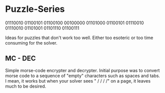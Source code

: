 # Puzzle-Series
01110010 01100101 01100100 00100000 01101000 01100101 01110010 01110010 01101001 01101110 01100111

Ideas for puzzles that don't work too well. Either too esoteric or too time consuming for the solver.

## MC - DEC
Simple morse-code encrypter and decrypter. Initial purpose was to convert morse code to a sequence of "empty" characters such as spaces and tabs. I mean, it works but when your solver sees "  /    /  /   /" on a page, it leaves much to be desired.
